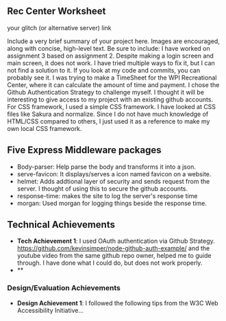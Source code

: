 
## Rec Center Worksheet

your glitch (or alternative server) link 

Include a very brief summary of your project here. Images are encouraged, along with concise, high-level text. Be sure to include:
I have worked on assignment 3 based on assignment 2. Despite making a login screen and main screen, it does not work. I have tried multiple ways to fix it, but I can not find a solution to it. If you look at my code and commits, you can probably see it. 
I was trying to make a TimeSheet for the WPI Recreational Center, where it can calculate the amount of time and payment. 
I chose the Github Authentication Strategy to challenge myself. I thought it will be interesting to give access to my project with an existing github accounts. 
For CSS framework, I used a simple CSS framework. I have looked at CSS files like Sakura and normalize. Since I do not have much knowledge of HTML/CSS compared to others, I just used it as a reference to make my own local CSS framework.
## Five Express Middleware packages
- Body-parser: Help parse the body and transforms it into a json. 
- serve-favicon: It displays/serves a icon named favicon on a website. 
- helmet: Adds addtional layer of security and sends request from the server. I thought of using this to secure the github accounts. 
- response-time: makes the site to log the server's response time
- morgan: Used morgan for logging things beside the response time.

## Technical Achievements
- **Tech Achievement 1**: I used OAuth authentication via Github Strategy. https://github.com/kevinsimper/node-github-auth-example/ and the youtube video from the same github repo owner, helped me to guide through. I have done what I could do, but does not work properly. 
- **

### Design/Evaluation Achievements
- **Design Achievement 1**: I followed the following tips from the W3C Web Accessibility Initiative...
